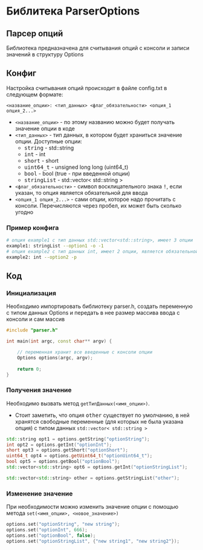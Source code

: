 # Библитека ParserOptions

## Парсер опций
Библиотека предназначена для считывания опций с консоли
и записи значений в структуру Options

## Конфиг
Настройка считывания опций происходит в файле config.txt 
в следующем формате:

```
<название_опции>: <тип_данных> <флаг_обязательности> <опция_1 опция_2...>
```
* `<название_опции>` - по этому названию можно будет получать
значение опции в коде
* `<тип_данных>` - тип данных, в котором будет храниться значение
опции. Доступные опции:
  + <kbd>string</kbd> - std::string
  + <kbd>int</kbd> - int
  + <kbd>short</kbd> - short
  + <kbd>uint64_t</kbd> - unsigned long long (uint64_t)
  + <kbd>bool</kbd> - bool (true - при введенной опции)
  + <kbd>stringList</kbd> - std::vector< std::string >
* `<флаг_обязательности>` - символ восклицательного знака <kbd>!</kbd>,
если указан, то опция является обязательной для ввода
* `<опция_1 опция_2...>` - сами опции, которое надо прочитать с консоли.
Перечисляются через пробел, их может быть сколько угодно

### Пример конфига
```bash
# опция example1 с тип данных std::vector<std::string>, имеет 3 опции
example1: stringList --option1 -o -1
# опция example2 с тип данных int, имеет 2 опции, является обязательной
example2: int --option2 -p
```

## Код

### Инициализация
Необходимо импортировать библиотеку parser.h, создать переменную
с типом данных Options и передать в нее размер массива ввода с
консоли и сам массив

```cpp
#include "parser.h"

int main(int argc, const char** argv) {

    // переменная хранит все введенные с консоли опции
    Options options(argc, argv);
    
    return 0;
}
```

### Получения значение
Необходимо вызвать метод `getТипДанных(<имя_опции>)`.
* Стоит заметить, что опция <kbd>other</kbd> существует по умолчанию,
в ней хранятся свободные переменные (для которых не была указана опция)
с типом данных `std::vector< std::string >`

```cpp
std::string opt1 = options.getString("optionString");
int opt2 = options.getInt("optionInt");
short opt3 = options.getShort("optionShort");
uint64_t opt4 = options.getUint64_t("optionUint64_t");
bool opt5 = options.getBool("optionBool");
std::vector<std::string> opt6 = options.getInt("optionStringList");

std::vector<std::string> other = options.getStringList("other");
```

### Изменение значение
При необходимости можно изменить значение опции с помощью метода
`set(<имя_опции>, <новое_значение>)`

```cpp
options.set("optionString", "new string");
options.set("optionInt", 666);
options.set("optionBool", false);
options.set("optionStringList", {"new string1", "new string2"});
```
